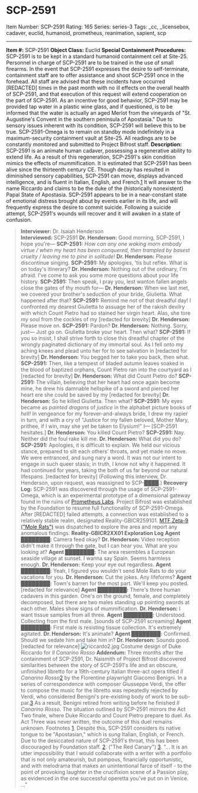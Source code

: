 # SCP-2591
Item Number: SCP-2591
Rating: 165
Series: series-3
Tags: _cc, _licensebox, cadaver, euclid, humanoid, prometheus, reanimation, sapient, scp

---

**Item #:** SCP-2591
**Object Class:** Euclid
**Special Containment Procedures:** SCP-2591 is to be kept in a standard humanoid containment cell at Site-25.
Personnel in charge of SCP-2591 are to be trained in the use of small firearms. In the event that SCP-2591 expresses the desire to self-terminate, containment staff are to offer assistance and shoot SCP-2591 once in the forehead. All staff are advised that these incidents have occurred [REDACTED] times in the past month with no ill effects on the overall health of SCP-2591, and that execution of this request will extend cooperation on the part of SCP-2591.
As an incentive for good behavior, SCP-2591 may be provided tap water in a plastic wine glass, and if questioned, is to be informed that the water is actually an aged Merlot from the vineyards of "St. Augustine's Convent in the southern peninsula of Apostasia." Due to sensory issues inherent with its condition, SCP-2591 will believe this to be true.
SCP-2591-Omega is to remain on standby mode indefinitely in a maximum-security containment vault at Site-25. All readings are to be constantly monitored and submitted to Project Bifrost staff.
**Description:** SCP-2591 is an animate human cadaver, possessing a regenerative ability to extend life. As a result of this regeneration, SCP-2591's skin condition mimics the effects of mummification. It is estimated that SCP-2591 has been alive since the thirteenth century CE.
Though decay has resulted in diminished sensory capabilities, SCP-2591 can move, displays advanced intelligence, and is fluent in Italian, English, and French.[1](javascript:;) It will answer to the name Riccardo and claims to be the duke of the (historically nonexistent) Papal State of Apostasia.
SCP-2591 appears to be in a near-constant state of emotional distress brought about by events earlier in its life, and will frequently express the desire to commit suicide. Following a suicide attempt, SCP-2591's wounds will recover and it will awaken in a state of confusion.
> **Interviewer:** Dr. Isaiah Henderson  
>  **Interviewed:** SCP-2591
> <Begin Log>
> **Dr. Henderson:** Good morning, SCP-2591, I hope you're—
> **SCP-2591:** _How can any one waking morn embody virtue / when my heart has been conquered, then trampled by basest cruelty / leaving me to pine in solitude!_
> **Dr. Henderson:** Please discontinue singing.
> **SCP-2591:** My apologies, 'tis but reflex. What is on today's itinerary?
> **Dr. Henderson:** Nothing out of the ordinary, I'm afraid. I've come to ask you some more questions about your life history.
> **SCP-2591:** Then speak, I pray you, lest wanton fallen angels close the gates of thy mouth for—
> **Dr. Henderson:** When we last met, we covered your brother's seduction of your bride, Giulietta. What happened after that?
> **SCP-2591:** Remind me not of that dreadful day! I confronted my dearest Giulietta to assuage her of the rakish devilry with which Count Pietro had so stained her virgin heart. Alas, she tore my soul from the cockles of my [redacted for brevity]
> **Dr. Henderson:** Please move on.
> **SCP-2591:** Pardon?
> **Dr. Henderson:** Nothing. Sorry, just— Just go on. Giulietta broke your heart. Then what?
> **SCP-2591:** If you so insist, I shall strive forth to close this dreadful chapter of the wrongly paginated dictionary of my immortal soul. As I fell onto my aching knees and plead unto her for to see salvation in [redacted for brevity]
> **Dr. Henderson:** You begged her to take you back, then what.
> **SCP-2591:** Then, like a tempest of bladed autumn leaves soaked in the blood of baptized orphans, Count Pietro ran into the courtyard as I [redacted for brevity]
> **Dr. Henderson:** What did Count Pietro do?
> **SCP-2591:** The villain, believing that her heart had once again become mine, he drew his damnable hellspike of a sword and pierced her heart ere she could be saved by my [redacted for brevity]
> **Dr. Henderson:** So he killed Giulietta. Then what?
> **SCP-2591:** My eyes became as _painted dragons_ of _justice_ in the alphabet picture books of _hell!_ In vengeance for my forever-and-always bride, I drew my rapier in turn, and with a cry of "Justice for my fallen beloved, Mother Mary, prithee, if I win, may she yet be taken to Elysium!" I—
> [SCP-2591 hesitates.]
> **Dr. Henderson:** You killed Count Pietro?
> **SCP-2591:** Nay. Neither did the foul rake kill me.
> **Dr. Henderson:** What did you do?
> **SCP-2591:** Apologies, it is difficult to explain. We held our vicious stance, prepared to slit each others' throats, and yet made no move. We were entranced, and sung nary a word. It was not our intent to engage in such queer stasis; in truth, I know not why it happened. It had continued for years, taking the both of us far beyond our natural lifespans. [redacted for brevity]
> <End Log>
(Following this interview, Dr. Henderson, upon request, was reassigned to SCP-████.)
**Recovery Log:** SCP-2591 was discovered through the usage of SCP-2591-Omega, which is an experimental prototype of a dimensional gateway found in the ruins of [Prometheus Labs](/prometheus-labs-hub). Project Bifrost was established by the Foundation to resume full functionality of SCP-2591-Omega.
After [REDACTED] failed attempts, a connection was established to a relatively stable realm, designated Reality-GBICR259101. [MTF Zeta-9 ("Mole Rats")](/task-forces#zeta-9) was dispatched to explore the area and report any anomalous findings.
> **Reality-GBICR2XX01 Exploration Log**
> <Begin Log>
> **Agent ████████:** Camera feed okay?
> **Dr. Henderson:** Video reception didn't make it through the gate, but I can hear you. What are you looking at?
> **Agent ████████:** The area resembles a European seaside village at sunset. I wanna say Spain. Seems harmless enough.
> **Dr. Henderson:** Keep your eye out regardless.
> **Agent ████████:** Yeah, I figured you wouldn't send Mole Rats to do your vacations for you.
> **Dr. Henderson:** Cut the jokes. Any lifeforms?
> **Agent ████████:** Town's barren for the most part. We'll keep you posted.
> [redacted for relevance]
> **Agent ████████:** There's three human cadavers in this garden. One's on the ground, female, and completely decomposed, but there are two males standing up pointing swords at each other. Males show signs of mummification.
> **Dr. Henderson:** I want tissue samples from all three.
> **Agent ████████:** Understood. Collecting from the first male.
> [sounds of SCP-2591 screaming]
> **Agent ████████:** First male is resisting tissue collection. It's extremely agitated.
> **Dr. Henderson:** It's animate?
> **Agent ████████:** Confirmed. Should we sedate him and take him in?
> **Dr. Henderson:** Sounds good.
> [redacted for relevance]
> <End Log>
![riccardo2.jpg](https://scp-wiki.wdfiles.com/local--files/scp-2591/riccardo2.jpg)
Costume design of Duke Riccardo for _Il Canarino Rosso_
**Addendum:** Three months after the containment of SCP-2591, Dr. Naismith of Project Bifrost discovered similarities between the story of SCP-2591's life and an obscure, unfinished libretto for a 19th-century Italian three-act opera titled _Il Canarino Rosso_[2](javascript:;) by the Florentine playwright Giacomo Benigni.
In a series of correspondence with composer Giusseppe Verdi, the offer to compose the music for the libretto was repeatedly rejected by Verdi, who considered Benigni's pre-existing body of work to be sub-par.[3](javascript:;) As a result, Benigni retired from writing before he finished _Il Canarino Rosso_.
The situation outlined by SCP-2591 mirrors the Act Two finale, where Duke Riccardo and Count Pietro prepare to duel. As Act Three was never written, the outcome of this duel remains unknown.
Footnotes
[1](javascript:;). Despite this, SCP-2591 considers its native tongue to be "Apostasian," which is _sung_ Italian, English, or French. Due to the desiccated nature of SCP-2591's throat, this has been discouraged by Foundation staff.
[2](javascript:;). ("The Red Canary")
[3](javascript:;). "… It is an utter impossibility that I would collaborate with a writer with a portfolio that is not only amateurish, but pompous, financially opportunistic, and with melodrama that makes an unintentional farce of itself - to the point of provoking laughter in the crucifixion scene of a Passion play, as evidenced in the one successful operetta you've put on in Venice. …"